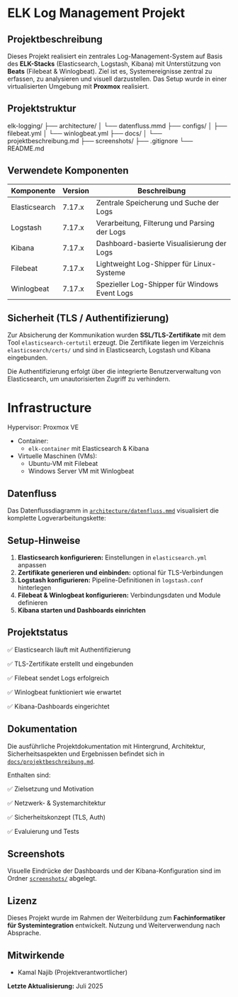# ELK Log Management Projekt

## Projektbeschreibung

Dieses Projekt realisiert ein zentrales Log-Management-System auf Basis des **ELK-Stacks** (Elasticsearch, Logstash, Kibana) mit Unterstützung von **Beats** (Filebeat & Winlogbeat). Ziel ist es, Systemereignisse zentral zu erfassen, zu analysieren und visuell darzustellen. Das Setup wurde in einer virtualisierten Umgebung mit **Proxmox** realisiert.

## Projektstruktur

elk-logging/
├── architecture/ 
│ └── datenfluss.mmd
├── configs/ 
│ ├── filebeat.yml
│ └── winlogbeat.yml
├── docs/ 
│ └── projektbeschreibung.md
├── screenshots/ 
├── .gitignore 
└── README.md 




## Verwendete Komponenten

| Komponente    | Version  | Beschreibung                                  |
|---------------|----------|-----------------------------------------------|
| Elasticsearch | 7.17.x   | Zentrale Speicherung und Suche der Logs       |
| Logstash      | 7.17.x   | Verarbeitung, Filterung und Parsing der Logs  |
| Kibana        | 7.17.x   | Dashboard-basierte Visualisierung der Logs    |
| Filebeat      | 7.17.x   | Lightweight Log-Shipper für Linux-Systeme     |
| Winlogbeat    | 7.17.x   | Spezieller Log-Shipper für Windows Event Logs |


## Sicherheit (TLS / Authentifizierung)

Zur Absicherung der Kommunikation wurden **SSL/TLS-Zertifikate** mit dem Tool `elasticsearch-certutil` erzeugt. Die Zertifikate liegen im Verzeichnis `elasticsearch/certs/` und sind in Elasticsearch, Logstash und Kibana eingebunden.

Die Authentifizierung erfolgt über die integrierte Benutzerverwaltung von Elasticsearch, um unautorisierten Zugriff zu verhindern.


# Infrastructure

 Hypervisor: Proxmox VE
- Container: 
  - `elk-container` mit Elasticsearch & Kibana
- Virtuelle Maschinen (VMs):
  - Ubuntu-VM mit Filebeat 
  - Windows Server VM mit Winlogbeat


## Datenfluss

Das Datenflussdiagramm in [`architecture/datenfluss.mmd`](architecture/datenfluss.mmd) visualisiert die komplette Logverarbeitungskette:

## Setup-Hinweise

1. **Elasticsearch konfigurieren:** Einstellungen in `elasticsearch.yml` anpassen 
2. **Zertifikate generieren und einbinden:** optional für TLS-Verbindungen 
3. **Logstash konfigurieren:** Pipeline-Definitionen in `logstash.conf` hinterlegen 
4. **Filebeat & Winlogbeat konfigurieren:** Verbindungsdaten und Module definieren 
5. **Kibana starten und Dashboards einrichten** 


## Projektstatus

✅ Elasticsearch läuft mit Authentifizierung

✅ TLS-Zertifikate erstellt und eingebunden

✅ Filebeat sendet Logs erfolgreich

✅ Winlogbeat funktioniert wie erwartet

✅ Kibana-Dashboards eingerichtet


## Dokumentation

Die ausführliche Projektdokumentation mit Hintergrund, Architektur, Sicherheitsaspekten und Ergebnissen befindet sich in [`docs/projektbeschreibung.md`](docs/projektbeschreibung.md).

Enthalten sind:

✅ Zielsetzung und Motivation

✅ Netzwerk- & Systemarchitektur

✅ Sicherheitskonzept (TLS, Auth)

✅ Evaluierung und Tests


## Screenshots

Visuelle Eindrücke der Dashboards und der Kibana-Konfiguration sind im Ordner [`screenshots/`](screenshots/) abgelegt.

## Lizenz

Dieses Projekt wurde im Rahmen der Weiterbildung zum **Fachinformatiker für Systemintegration** entwickelt. Nutzung und Weiterverwendung nach Absprache.

## Mitwirkende

- Kamal Najib (Projektverantwortlicher)

**Letzte Aktualisierung:** Juli 2025
